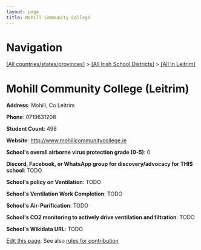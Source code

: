 ```yaml
---
layout: page
title: Mohill Community College
---
```

# Navigation

[[All countries/states/provinces]](../../..) > [[All Irish School Districts]](../..) > [[All In Leitrim]](..)

# Mohill Community College (Leitrim)

**Address**: Mohill, Co Leitrim

**Phone**: 0719631208

**Student Count**: 498

**Website**: <http://www.mohillcommunitycollege.ie>

**School's overall airborne virus protection grade (0-5)**: 0

**Discord, Facebook, or WhatsApp group for discovery/advocacy for THIS school**: TODO

**School's policy on Ventilation**: TODO

**School's Ventilation Work Completion**: TODO

**School's Air-Purification**: TODO

**School's CO2 monitoring to actively drive ventilation and filtration**: TODO

**School's Wikidata URL**: TODO


[Edit this page](https://github.com/ventilate-schools/Ireland/edit/main/./Leitrim/Mohill_Community_College.md). See also [rules for contribution](../../../contribution-rules/)